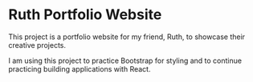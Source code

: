 # Ruth Portfolio Website

This project is a portfolio website for my friend, Ruth, to showcase their creative projects.

I am using this project to practice Bootstrap for styling and to continue practicing building applications with React.
